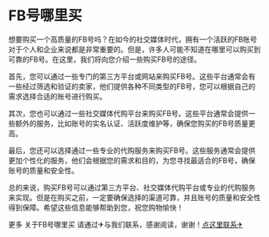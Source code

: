 # FB号哪里买

想要购买一个高质量的FB号吗？在如今的社交媒体时代，拥有一个活跃的FB账号对于个人和企业来说都是非常重要的。但是，许多人可能不知道在哪里可以购买到可靠的FB号。在这里，我们将向您介绍一些购买FB号的途径。

首先，您可以通过一些专门的第三方平台或网站来购买FB号。这些平台通常会有一些经过筛选和验证的卖家，他们提供各种不同类型的FB号，您可以根据自己的需求选择合适的账号进行购买。

其次，您也可以通过一些社交媒体代购平台来购买FB号。这些平台通常会提供一些额外的服务，比如账号的实名认证、活跃度维护等，确保您购买的FB号质量更高。

最后，您还可以选择通过一些专业的代购服务来购买FB号。这些服务通常会提供更加个性化的服务，他们会根据您的需求和目的，为您寻找最适合的FB号，确保账号的质量和安全性。

总的来说，购买FB号可以通过第三方平台、社交媒体代购平台或专业的代购服务来实现。但是在购买之前，一定要确保选择的渠道可靠，并且账号的质量和安全性得到保障。希望这些信息能够帮助到您，祝您购物愉快！

更多 关于FB号哪里买 请通过✈与我们联系，感谢阅读，谢谢！[点这里联系✈](https://ads.k02.cc)